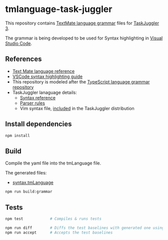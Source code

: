 # tmlanguage-task-juggler

This repository contains [TextMate language grammar][tmlang] files for [TaskJuggler 3].

The grammar is being developed to be used for Syntax highlighting in [Visual Studio Code].

## References

- [Text Mate language reference][tmlang]
- [VSCode syntax highlighting guide]
- This repository is modeled after the [TypeScript language grammar repository]
- TaskJuggler lanaguage details:
  - [Syntax reference]
  - [Parser rules]
  - Vim syntax file, [included][tjp-vim-syntax] in the TaskJuggler distribution


[tmlang]: https://macromates.com/manual/en/language_grammars
[TaskJuggler 3]: https://taskjuggler.org
[Visual Studio Code]: https://code.visualstudio.com/
[VSCode syntax highlighting guide]: https://code.visualstudio.com/api/language-extensions/syntax-highlight-guide
[TypeScript language grammar repository]: https://github.com/microsoft/TypeScript-TmLanguage
[Parser rules]: https://github.com/taskjuggler/TaskJuggler/blob/master/lib/taskjuggler/TjpSyntaxRules.rb
[Syntax reference]: https://taskjuggler.org/tj3/manual/Getting_Started.html#Structure_of_a_TJP_File
[tjp-vim-syntax]: https://taskjuggler.org/tj3/manual/Installation.html#Installing_the_Vim_Support

## Install dependencies
``` sh
npm install
```

## Build

Compile the yaml file into the tmLanguage file.

The generated files:

- [syntax.tmLanguage](./syntax.tmLanguage)

``` sh
npm run build:grammar
```

## Tests

``` sh
npm test            # Compiles & runs tests

npm run diff        # Diffs the test baselines with generated one using tool set in environment variable DIFF
npm run accept      # Accepts the test baselines
```